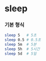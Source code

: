 sleep
===

### 기본 형식
```sh
sleep 5   # 5초
sleep 0.5 # 0.5초
sleep 5m  # 5분
sleep 5h  # 5시간
sleep 5d  # 5일
```

<br>

